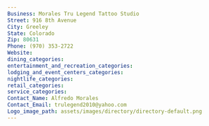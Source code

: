 ```yaml
---
Business: Morales Tru Legend Tattoo Studio
Street: 916 8th Avenue
City: Greeley
State: Colorado
Zip: 80631
Phone: (970) 353-2722
Website: 
dining_categories: 
entertainment_and_recreation_categories: 
lodging_and_event_centers_categories: 
nightlife_categories: 
retail_categories: 
service_categories: 
Contact_Name: Alfredo Morales
Contact_Email: trulegend2010@yahoo.com
Logo_image_path: assets/images/directory/directory-default.png
---
```

